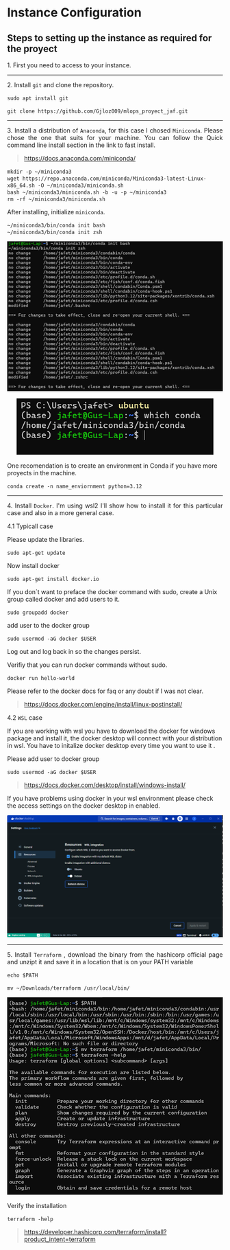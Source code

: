 # Instance Configuration

## Steps to setting up the instance as required for the proyect
<p align="justify">
1. First you need to access to your instance.
</p>

---

<p align="justify">
2. Install <code>git</code> and clone the repository.
</p>

```
sudo apt install git
```
```
git clone https://github.com/Gjloz009/mlops_proyect_jaf.git
```
---

<p align="justify">
3. Install a distribution of <code>Anaconda</code>, for this case I chosed <code>Miniconda</code>. Please chose the one that suits for your machine. You can follow the Quick command line install section in the link to fast install.
</p>

> https://docs.anaconda.com/miniconda/

```
mkdir -p ~/miniconda3
wget https://repo.anaconda.com/miniconda/Miniconda3-latest-Linux-x86_64.sh -O ~/miniconda3/miniconda.sh
bash ~/miniconda3/miniconda.sh -b -u -p ~/miniconda3
rm -rf ~/miniconda3/miniconda.sh
```
After installing, initialize <code>miniconda</code>.

```
~/miniconda3/bin/conda init bash
~/miniconda3/bin/conda init zsh
```

<p align="center">
  <img src="images\conda_1.png">
</p>

<p align="center">
  <img src="images\conda_2.png">
</p>

One recomendation is to create an environment in Conda if you have more proyects in the machine. 

```
conda create -n name_enviornment python=3.12
``` 

---

<p align="justify">
4. Install <code>Docker</code>. I'm using wsl2 I'll show how to install it for this particular case and also in a more general case.
</p>

<p align="justify">
4.1 Typicall case 
</p>

Please update the libraries.

```
sudo apt-get update
```
Now install docker 

```
sudo apt-get install docker.io
```

If you don´t want to preface the docker command with sudo, create a Unix group called docker and add users to it.

```
sudo groupadd docker
```

add user to the docker group

```
sudo usermod -aG docker $USER
```

Log out and log back in so the changes persist.

Verifiy that you can run docker commands without sudo.

```
docker run hello-world
```
Please refer to the docker docs for faq or any doubt if I was not clear.

> https://docs.docker.com/engine/install/linux-postinstall/

<p align="justify">
4.2 <code>WSL</code> case 
</p>

If you are working with wsl you have to download the docker for windows package and install it, the docker desktop will connect with your distribution in wsl. You have to initalize docker desktop every time you want to use it .

Please add user to docker group

```
sudo usermod -aG docker $USER
```

> https://docs.docker.com/desktop/install/windows-install/

If you have problems using docker in your wsl environment please check the access settings on the docker desktop in enabled.

<p align="center">
  <img src="images\docker_desktop_1.png">
</p>

---

<p align="justify">
5. Install <code>Terraform</code> , download the binary from the hashicorp official page and unzipt it and save it in a location that is on your PATH variable
</p>

```
echo $PATH
```
```
mv ~/Downloads/terraform /usr/local/bin/
```
<p align="center">
  <img src="images\terraform.png">
</p>

Verify the installation

```
terraform -help
```

> https://developer.hashicorp.com/terraform/install?product_intent=terraform


